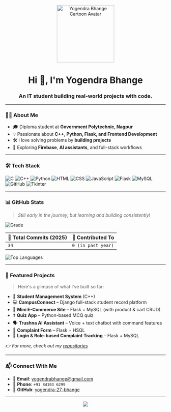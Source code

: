 <!-- Profile Avatar -->
<p align="center">
  <img src="https://raw.githubusercontent.com/yogendra-27-bhange/yogendra-27-bhange/main/assets/profile-cartoon.png" alt="Yogendra Bhange Cartoon Avatar" width="180" />
</p>

<h1 align="center">Hi 👋, I'm Yogendra Bhange</h1>
<h3 align="center">An IT student building real-world projects with code.</h3>

---

### 👨‍💻 About Me

- 🎓 Diploma student at **Government Polytechnic, Nagpur**  
- 💡 Passionate about **C++, Python, Flask, and Frontend Development**  
- 🛠️ I love solving problems by **building projects**  
- 🚀 Exploring **Firebase**, **AI assistants**, and full-stack workflows

---

### 🛠️ Tech Stack

![C](https://img.shields.io/badge/C-blue?style=flat-square&logo=c)
![C++](https://img.shields.io/badge/C%2B%2B-blue?style=flat-square&logo=c%2B%2B)
![Python](https://img.shields.io/badge/Python-FFD43B?style=flat-square&logo=python&logoColor=blue)
![HTML](https://img.shields.io/badge/HTML5-E34F26?style=flat-square&logo=html5&logoColor=white)
![CSS](https://img.shields.io/badge/CSS3-1572B6?style=flat-square&logo=css3&logoColor=white)
![JavaScript](https://img.shields.io/badge/JavaScript-F7DF1E?style=flat-square&logo=javascript&logoColor=black)
![Flask](https://img.shields.io/badge/Flask-black?style=flat-square&logo=flask)
![MySQL](https://img.shields.io/badge/MySQL-005C84?style=flat-square&logo=mysql&logoColor=white)
![GitHub](https://img.shields.io/badge/GitHub-181717?style=flat-square&logo=github)
![Tkinter](https://img.shields.io/badge/Tkinter-grey?style=flat-square)

---

### 📊 GitHub Stats

> _Still early in the journey, but learning and building consistently!_

![Grade](https://img.shields.io/badge/GitHub%20Score-A%2B-blueviolet?style=flat-square&logo=github)

| 🔄 **Total Commits (2025)** | 📁 **Contributed To** |
|-----------------------------|------------------------|
| `34`                        | `0 (in past year)`     |

![Top Languages](https://github-readme-stats.vercel.app/api/top-langs/?username=yogendra-27-bhange&layout=compact&theme=tokyonight)

---

### 🌟 Featured Projects

> Here's a glimpse of what I've built so far:

- 📘 **Student Management System** (C++)  
- 💻 **CampusConnect** – Django full-stack student record platform  
- 🛒 **Mini E-Commerce Site** – Flask + MySQL (with product & cart CRUD)  
- ❓ **Quiz App** – Python-based MCQ quiz  
- 🗣️ **Trushna AI Assistant** – Voice + text chatbot with command features  
- 🧾 **Complaint Form** – Flask + HSQL  
- 🔐 **Login & Role-based Complaint Tracking** – Flask + MySQL

_👉 For more, check out my [repositories](https://github.com/yogendra-27-bhange?tab=repositories)_

---

### 📬 Connect With Me

- 📧 **Email**: [yogendrabhange@gmail.com](mailto:yogendrabhange@gmail.com)  
- 📱 **Phone**: `+91 84103 6299`  
- 🔗 **GitHub**: [yogendra-27-bhange](https://github.com/yogendra-27-bhange)

---

<p align="center">
  <img src="https://capsule-render.vercel.app/api?type=waving&color=gradient&height=120&section=footer"/>
</p>
